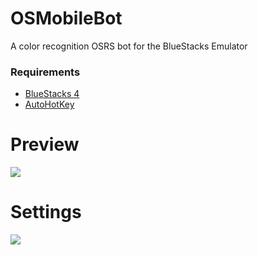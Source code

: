 # OSMobileBot
A color recognition OSRS bot for the BlueStacks Emulator

### Requirements

- [BlueStacks 4](https://www.bluestacks.com/)
- [AutoHotKey](https://www.autohotkey.com/)

# Preview

![](https://i.imgur.com/zXS7ZAp.gif)

# Settings

![](https://i.imgur.com/fXEdFlZ.png)
